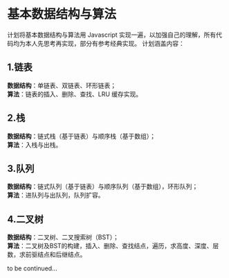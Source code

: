 # 基本数据结构与算法
计划将基本数据结构与算法用 Javascript 实现一遍，以加强自己的理解，所有代码均为本人先思考再实现，部分有参考经典实现。
计划涵盖内容：
## 1.链表
**数据结构**：单链表、双链表、环形链表；    
**算法**：链表的插入、删除、查找、LRU 缓存实现。
## 2.栈
**数据结构**：链式栈（基于链表）与顺序栈（基于数组）；   
**算法**：入栈与出栈。
## 3.队列
**数据结构**：链式队列（基于链表）与顺序队列（基于数组），环形队列；   
**算法**：进队列与出队列，队列扩容。
## 4.二叉树
**数据结构**：二叉树、二叉搜索树（BST）；   
**算法**：二叉树及BST的构建，插入、删除、查找结点，遍历，求高度、深度、层数，求前驱结点和后继结点。

to be continued...


